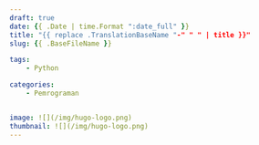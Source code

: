 ```yaml
---
draft: true
date: {{ .Date | time.Format ":date_full" }}
title: "{{ replace .TranslationBaseName "-" " " | title }}"
slug: {{ .BaseFileName }}

tags:
    - Python

categories:
    - Pemrograman


image: ![](/img/hugo-logo.png)
thumbnail: ![](/img/hugo-logo.png)
---
```

